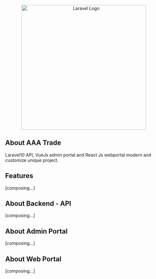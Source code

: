 <p align="center">
    <a href="https://laravel.com" target="_blank">
        <img src="logo.png" width="400" alt="Laravel Logo">
    </a>
</p>

## About AAA Trade

Laravel10 API, VueJs admin portal and React Js webportal modern and customize unique project.

## Features

[composing...]

## About Backend - API

[composing...]

## About Admin Portal

[composing...]

## About Web Portal

[composing...]


